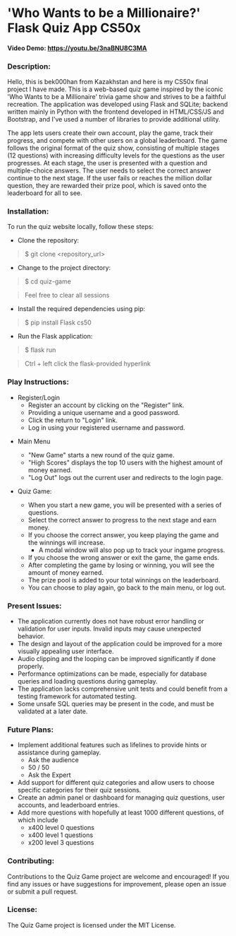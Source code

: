 # **'Who Wants to be a Millionaire?' Flask Quiz App CS50x**
#### **Video Demo**:  https://youtu.be/3naBNU8C3MA
### **Description**:

Hello, this is bek000han from Kazakhstan and here is my CS50x final project I have made. This is a web-based quiz game inspired by the iconic 'Who Wants to be a Millionaire' trivia game show and strives to be a faithful recreation. The application was developed using Flask and SQLite; backend written mainly in Python with  the frontend developed in HTML/CSS/JS and Bootstrap, and I've used a number of libraries to provide additional utility.

The app lets users create their own account, play the game, track their progress, and compete with other users on a global leaderboard. The game follows the original format of the quiz show, consisting of multiple stages (12 questions) with increasing difficulty levels for the questions as the user progresses. At each stage, the user is presented with a question and multiple-choice answers. The user needs to select the correct answer continue to the next stage. If the user fails or reaches the million dollar question, they are rewarded their prize pool, which is saved onto the leaderboard for all to see.

### **Installation**:
To run the quiz website locally, follow these steps:
- Clone the repository:
> $ git clone <repository_url>
- Change to the project directory:
> $ cd quiz-game

> Feel free to clear all sessions
- Install the required dependencies using pip:
> $ pip install Flask cs50
- Run the Flask application:
> $ flask run

> Ctrl + left click the flask-provided hyperlink

### **Play Instructions**:

* Register/Login
    * Register an account by clicking on the "Register" link.
    - Providing a unique username and a good password.
    - Click the return to "Login" link.
    - Log in using your registered username and password.


- Main Menu
    - "New Game" starts a new round of the quiz game.
    - "High Scores" displays the top 10 users with the highest amount of money earned.
    - "Log Out" logs out the current user and redirects to the login page.

- Quiz Game:
    - When you start a new game, you will be presented with a series of questions.
    - Select the correct answer to progress to the next stage and earn money.
    - If you choose the correct answer, you keep playing the game and the winnings will increase.
        - A modal window will also pop up to track your ingame progress.
    - If you choose the wrong answer or exit the game, the game ends.
    - After completing the game by losing or winning, you will see the amount of money earned.
    - The prize pool is added to your total winnings on the leaderboard.
    - You can choose to play again, go back to the main menu, or log out.

### **Present Issues**:

- The application currently does not have robust error handling or validation for user inputs.
Invalid inputs may cause unexpected behavior.
- The design and layout of the application could be improved for a more visually appealing user interface.
- Audio clipping and the looping can be improved significantly if done properly.
- Performance optimizations can be made, especially for database queries and loading questions during gameplay.
- The application lacks comprehensive unit tests and could benefit from a testing framework for automated testing.
- Some unsafe SQL queries may be present in the code, and must be validated at a later date.

### **Future Plans**:

- Implement additional features such as lifelines to provide hints or assistance during gameplay.
    - Ask the audience
    - 50 / 50
    - Ask the Expert
- Add support for different quiz categories and allow users to choose specific categories for their quiz sessions.
- Create an admin panel or dashboard for managing quiz questions, user accounts, and leaderboard entries.
- Add more questions with hopefully at least 1000 different questions, of which include
    - x400 level 0 questions
    - x400 level 1 questions
    - x200 level 3 questions

### **Contributing**:

Contributions to the Quiz Game project are welcome and encouraged! If you find any issues or have suggestions for improvement, please open an issue or submit a pull request.

### **License**:

The Quiz Game project is licensed under the MIT License.
